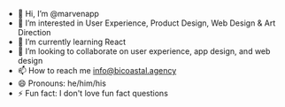 - 👋 Hi, I’m @marvenapp
- 👀 I’m interested in User Experience, Product Design, Web Design & Art Direction
- 🌱 I’m currently learning React
- 💞️ I’m looking to collaborate on user experience, app design, and web design
- 📫 How to reach me info@bicoastal.agency
- 😄 Pronouns: he/him/his
- ⚡ Fun fact: I don't love fun fact questions

<!---
marvenapp/marvenapp is a ✨ special ✨ repository because its `README.md` (this file) appears on your GitHub profile.
You can click the Preview link to take a look at your changes.
--->
